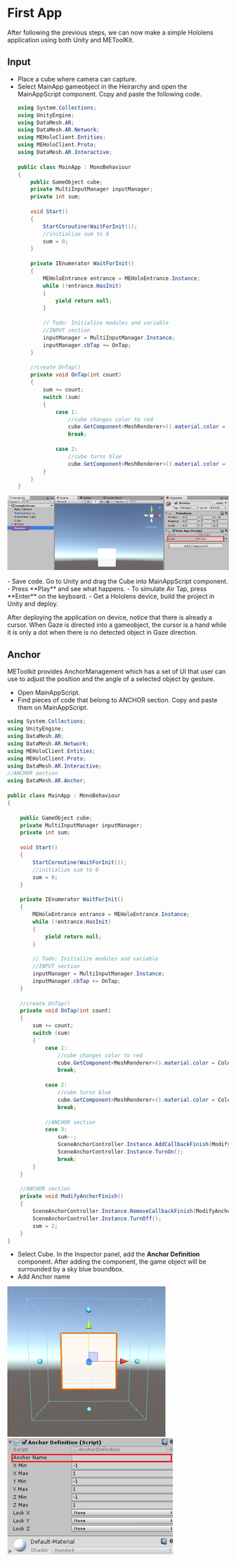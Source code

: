 # First App
After following the previous steps, we can now make a simple Hololens application
using both Unity and METoolKit. 

## Input
- Place a cube where camera can capture.
- Select MainApp gameobject in the Heirarchy and open the MainAppScript component.
  Copy and paste the following code.
  ```c#
  using System.Collections;
  using UnityEngine;
  using DataMesh.AR;
  using DataMesh.AR.Network;
  using MEHoloClient.Entities;
  using MEHoloClient.Proto;
  using DataMesh.AR.Interactive;

  public class MainApp : MonoBehaviour
  {
      public GameObject cube;
      private MultiInputManager inputManager;
      private int sum;

      void Start()
      {
          StartCoroutine(WaitForInit());
          //initialize sum to 0
          sum = 0;
      }

      private IEnumerator WaitForInit()
      {
          MEHoloEntrance entrance = MEHoloEntrance.Instance;
          while (!entrance.HasInit)
          {
              yield return null;
          }

          // Todo: Initialize modules and variable
          //INPUT section
          inputManager = MultiInputManager.Instance;
          inputManager.cbTap += OnTap;
      }

      //create OnTap()
      private void OnTap(int count)
      {
          sum += count;
          switch (sum)
          {
              case 1:
                  //cube changes color to red
                  cube.GetComponent<MeshRenderer>().material.color = Color.red;
                  break;

              case 2:
                  //cube turns blue
                  cube.GetComponent<MeshRenderer>().material.color = Color.blue;
          }
      }
  }
  ```  
<p align="left">
<img src="https://github.com/angelicaCruz/Tutorial/blob/master/input.png">
</p>
- Save code. Go to Unity and drag the Cube into MainAppScript component.
- Press **Play** and see what happens.
- To simulate Air Tap, press **Enter** on the keyboard.
- Get a Hololens device, build the project in Unity and deploy. 
  
After deploying the application on device, notice that there is already a cursor.
When Gaze is directed into a gameobject, the cursor is a hand while it is only a dot
when there is no detected object in Gaze direction.

## Anchor
METoolkit provides AnchorManagement which has a set of UI that user can use to adjust 
the position and the angle of a selected object by gesture.
  
- Open MainAppScript.
- Find pieces of code that belong to ANCHOR section. 
  Copy and paste them on MainAppScript.
```c#
using System.Collections;
using UnityEngine;
using DataMesh.AR;
using DataMesh.AR.Network;
using MEHoloClient.Entities;
using MEHoloClient.Proto;
using DataMesh.AR.Interactive;
//ANCHOR section
using DataMesh.AR.Anchor;

public class MainApp : MonoBehaviour
{

    public GameObject cube;
    private MultiInputManager inputManager;
    private int sum;

    void Start()
    {
        StartCoroutine(WaitForInit());
        //initialize sum to 0
        sum = 0;
    }

    private IEnumerator WaitForInit()
    {
        MEHoloEntrance entrance = MEHoloEntrance.Instance;
        while (!entrance.HasInit)
        {
            yield return null;
        }

        // Todo: Initialize modules and variable
        //INPUT section
        inputManager = MultiInputManager.Instance;
        inputManager.cbTap += OnTap;
    }

    //create OnTap()
    private void OnTap(int count)
    {
        sum += count;
        switch (sum)
        {
            case 1:
                //cube changes color to red
                cube.GetComponent<MeshRenderer>().material.color = Color.red;
                break;

            case 2:
                //cube turns blue
                cube.GetComponent<MeshRenderer>().material.color = Color.blue;
                break;

            //ANCHOR section
            case 3:
                sum--;
                SceneAnchorController.Instance.AddCallbackFinish(ModifyAnchorFinish);
                SceneAnchorController.Instance.TurnOn();
                break;
        }
    }

    //ANCHOR section
    private void ModifyAnchorFinish()
    {
        SceneAnchorController.Instance.RemoveCallbackFinish(ModifyAnchorFinish);
        SceneAnchorController.Instance.TurnOff();
        sum = 2;
    }
}
```
- Select Cube. In the Inspector panel, add the **Anchor Definition** component.
  After adding the component, the game object will be surrounded by a sky blue boundbox.
- Add Anchor name
<p align="left">
<img src="https://github.com/angelicaCruz/Tutorial/blob/master/anchor1.png">
<img src="https://github.com/angelicaCruz/Tutorial/blob/master/anchor2.png">
</p>

